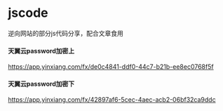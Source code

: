 # jscode
逆向网站的部分js代码分享，配合文章食用

#### 天翼云password加密上
https://app.yinxiang.com/fx/de0c4841-ddf0-44c7-b21b-ee8ec0768f5f
#### 天翼云password加密下
https://app.yinxiang.com/fx/42897af6-5cec-4aec-acb2-06bf32ca9ddc
